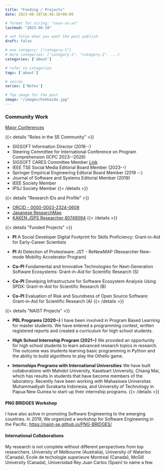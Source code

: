 ```yaml
---
title: "Funding / Projects"
date: 2023-08-18T16:46:16+08:00

# format for string: "xxxx-xx-xx"
lastmod: "2023-08-19"

# set false when you want the post publish
draft: false

# one category: ["category-1"] 
# more categories: ["category-1", "category-2", ...]
categories: ['about']

# refer to categories
tags: ['about']

# seires
series: ['Notes']

# Top image for the post
image: "/images/hokkaido.jpg"
---
```



<!--more-->
### Community Work

[Major Conferences](https://conf.researchr.org/profile/raulakula)

{{< details "Roles in the SE Community" >}}
- SIGSOFT Information Director (2018--)
- Steering Committee for International Conference on Program Comprehension (ICPC 2023--2026)
- SIGSOFT CARES Committee Member [Link](https://acmsigsoft.github.io/cares/sigsoft_cares/)
- IEEE TSE Social Media Editorial Board Member (2023--)
- Springer Empirical Engineering Editoral Board Member (2019 --)
- Journal of Software and Systems Editorial Member (2019)
- IEEE Society Member
- IPSJ Society Member
{{< /details >}}


{{< details "Research IDs and Profile" >}}
- [ORCID - 0000-0003-2324-0608](https://orcid.org/0000-0003-2324-0608)
- [Japanese ResearchMap](https://researchmap.jp/raula-k/?lang=english)
- [KAKEN JSPS Researcher 80749094](https://nrid.nii.ac.jp/en/nrid/1000080749094/)
{{< /details >}}


{{< details "Funded Projects" >}}
- **PI** A Social Developer Digital Footprint for Skills Proficiency: Grant-in-Aid for Early-Career Scientists
- **PI** AI Detection of Protestware: JST - ReNewMAP (Researcher New-mode Mobility Accelerator Program)
- **Co-PI** Fundamental and Innovative Technologies for Next-Generation Software Ecosystems: Grant-in-Aid for Scientific Research (S)

- **Co-PI** Develping Infrastructure for Software Ecosystem Analysis Using SPDX: Grant-in-Aid for Scientific Research (B)

- **Co-PI** Evaluation of Risk and Soundness of Open Source Software: Grant-in-Aid for Scientific Research (A)
{{< /details >}}


{{< details "NAIST Projects" >}}
- **PBL Programs (2020~)**
I have been involved in Program Based Learning for master students. We have entered a programming contest, written registered reports and created a curriculum for high school students.

- **High School Internship Program (2021~)**
We provided an opportunity for high school students to learn advanced research topics in research. The outcome was students learning basic programming in Python and the ability to build algorithms to play the Othello game.

- **Internships Programs with International Universities**
We have built collaborations with Mahidol University, Kasetsart University, Chiang Mai, which has results in students that have become members of the laboratory.
Recently have been working with Mahasiswa Universitas Muhammadiyah Surakarta Indonesia, and University of Technology in Papua New Guinea to start-up their internship programs.
{{< /details >}}


#### PNG BRIDGES Workshop
I have also active in promoting Software Engineering to the emerging countries. In 2019, We organized a workshop for Software Engineering in the Pacific. https://naist-se.github.io/PNG-BRIDGES/


#### International Collaborations
My research is not complete without different perspectives from top researchers.
University of Melbourne (Australia), University of Waterloo (Canada), Ecole de techologie superieure Montreal (Canada), McGill University (Canada), Universidad Rey Juan Carlos (Spain) to name a few.


